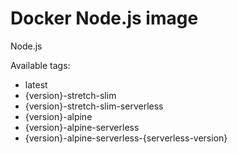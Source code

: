 # Docker Node.js image

Node.js

Available tags:

* latest
* {version}-stretch-slim
* {version}-stretch-slim-serverless
* {version}-alpine
* {version}-alpine-serverless
* {version}-alpine-serverless-{serverless-version}
